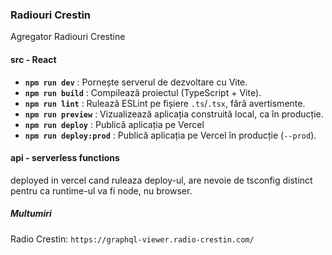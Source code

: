 ### Radiouri Crestin

Agregator Radiouri Crestine

#### src - React

* **`npm run dev`** : Pornește serverul de dezvoltare cu Vite.
* **`npm run build`** : Compilează proiectul (TypeScript + Vite).
* **`npm run lint`** : Rulează ESLint pe fișiere `.ts`/`.tsx`, fără avertismente.
* **`npm run preview`** : Vizualizează aplicația construită local, ca în producție.
* **`npm run deploy`** : Publică aplicația pe Vercel 
* **`npm run deploy:prod`** : Publică aplicația pe Vercel în producție (`--prod`).

#### api - serverless functions

deployed in vercel cand ruleaza deploy-ul, are nevoie de tsconfig distinct pentru ca runtime-ul va fi node, nu browser.

##### Multumiri 

Radio Crestin: `https://graphql-viewer.radio-crestin.com/`
